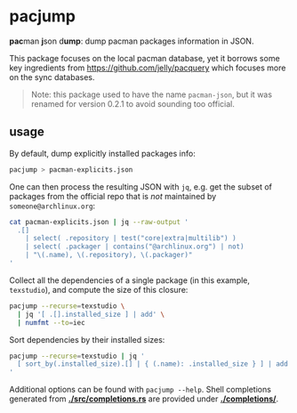 # pacjump
**pac**man **j**son d**ump**: dump pacman packages information in JSON.

This package focuses on the local pacman database, yet it borrows some key
ingredients from https://github.com/jelly/pacquery which focuses more on the
sync databases.

> Note: this package used to have the name `pacman-json`, but it was renamed
> for version 0.2.1 to avoid sounding too official.

## usage

By default, dump explicitly installed packages info:

```bash
pacjump > pacman-explicits.json
```

One can then process the resulting JSON with `jq`, e.g. get the subset of
packages from the official repo that is _not_ maintained by
`someone@archlinux.org`:

```bash
cat pacman-explicits.json | jq --raw-output '
  .[]
    | select( .repository | test("core|extra|multilib") )
    | select( .packager | contains("@archlinux.org") | not)
    | "\(.name), \(.repository), \(.packager)"
'
```

Collect all the dependencies of a single package (in this example,
`texstudio`), and compute the size of this closure:

```bash
pacjump --recurse=texstudio \
  | jq '[ .[].installed_size ] | add' \
  | numfmt --to=iec
```

Sort dependencies by their installed sizes:

```bash
pacjump --recurse=texstudio | jq '
  [ sort_by(.installed_size).[] | { (.name): .installed_size } ] | add
'
```

Additional options can be found with `pacjump --help`. Shell completions
generated from [**./src/completions.rs**](./src/completions.rs) are provided
under [**./completions/**](./completions/).
